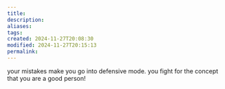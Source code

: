 ```yaml
---
title: 
description: 
aliases: 
tags: 
created: 2024-11-27T20:08:30
modified: 2024-11-27T20:15:13
permalink: 
---
```



your mistakes make you go into defensive mode.
you fight for the concept that you are a good person!

[^1]: the good person identity is important to many of us - if we aren't good, what are we? https://www.ted.com/talks/dolly_chugh_how_to_let_go_of_being_a_good_person_and_become_a_better_person/transcript?subtitle=en
